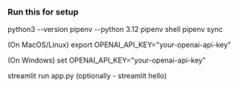 ### Run this for setup

python3 --version
pipenv --python 3.12
pipenv shell
pipenv sync

(On MacOS/Linux)
export OPENAI_API_KEY="your-openai-api-key"

(On Windows)
set OPENAI_API_KEY="your-openai-api-key"

streamlit run app.py
(optionally - streamlit hello)